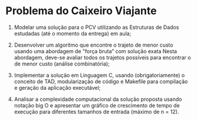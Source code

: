 # Problema do Caixeiro Viajante
1. Modelar uma solução para o PCV utilizando as Estruturas de Dados estudadas (até o momento da entrega) em aula;

2. Desenvolver um algoritmo que encontre o trajeto de menor custo usando uma abordagem de "força bruta” com solução exata Nesta abordagem, deve-se avaliar todos os trajetos possíveis para encontrar o de menor custo (análise combinatória);

3. Implementar a solução em Linguagem C, usando (obrigatoriamente) o conceito de TAD, modularização de código e Makefile para compilação e geração da aplicação executável;

4. Analisar a complexidade computacional da solução proposta usando notação big O e apresentar um gráfico de crescimento de tempo de execução para diferentes tamanhos de entrada (máximo de n = 12).
